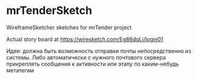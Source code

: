 # mrTenderSketch
WireframeSketcher sketches for mrTender project

Actual story board at https://wiresketch.com/Eg86dgLj/login01

Идеи: должна быть возможность отправки почты непосредственно из системы. Либо автоматически с нужного почтового сервера прикреплять сообщения к активности или этапу по каким-небудь метатегам
